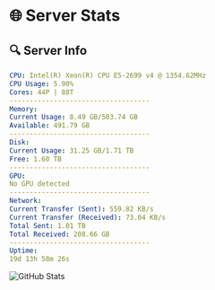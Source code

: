 # 🌐 Server Stats
## 🔍 Server Info
```yaml
CPU: Intel(R) Xeon(R) CPU E5-2699 v4 @ 1354.62MHz
CPU Usage: 5.90%
Cores: 44P | 88T
-----------------------------------
Memory:
Current Usage: 8.49 GB/503.74 GB
Available: 491.79 GB
-----------------------------------
Disk:
Current Usage: 31.25 GB/1.71 TB
Free: 1.60 TB
-----------------------------------
GPU:
No GPU detected
-----------------------------------
Network:
Current Transfer (Sent): 559.82 KB/s
Current Transfer (Received): 73.04 KB/s
Total Sent: 1.01 TB
Total Received: 208.66 GB
-----------------------------------
Uptime:
19d 13h 58m 26s
```
![GitHub Stats](https://img.shields.io/badge/Updated-2025-05-09_07:07:14-blue)